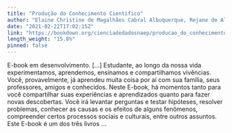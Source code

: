 ```yaml
---
title: "Produção do Conhecimento Científico"
author: "Elaine Christine de Magalhães Cabral Albuquerque, Rejane de Almeida Santana dos Santos, Simão Pedro de Oliveira Urpia"
date: "2021-02-22T17:02:15Z"
link: "https://bookdown.org/cienciadedadosnaep/producao_do_conhecimento_cientifico/"
length_weight: "15.8%"
pinned: false
---
```


E-book em desenvolvimento. [...] Estudante, ao longo da nossa vida experimentamos, aprendemos, ensinamos e compartilhamos vivências. Você, provavelmente, já aprendeu muita coisa por aí com sua família, seus professores, amigos e conhecidos. Neste E-book, há momentos tanto para você compartilhar suas experiências e aprendizados quanto para fazer novas descobertas. Você irá levantar perguntas e testar hipóteses, resolver problemas, conhecer as causas e os efeitos de alguns fenômenos, compreender certos processos sociais e culturais, entre outros assuntos. Este E-book é um dos três livros ...
